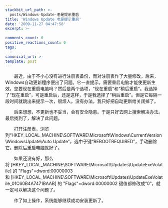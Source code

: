 ```yaml
---
stackbit_url_path: >-
  posts/Windows-Update-老是提示重启
title: 'Windows Update 老是提示重启'
date: '2009-11-27 04:47:58'
excerpt: >-
  
comments_count: 0
positive_reactions_count: 0
tags: 
  - 
canonical_url: >-
template: post
---
```

<div style="text-indent: 2em;"><p>最近，由于不小心没有进行注册表备份，而对注册表作了大量修改，后来，Windows自动更新程序便出了问题。它一直提示，需要重启电脑才能使更新生效，您要现在重启电脑吗？然后是两个选项，“现在重启”和“稍后重启”。我选择了“现在重启”，可是重启后，还是这样，于是我选择了“稍后重启”。但是它每隔一段时间就跳出来提示一次，很烦人。没有办法，我只好把自动更新给关闭掉了。</p><p>后来想想，不更新也不妥当，会有安全隐患。于是只好去网上搜索解决办法。最后找到了，解决了此问题。</p><p>打开注册表，浏览到“HKEY_LOCAL_MACHINE\SOFTWARE\Microsoft\Windows\CurrentVersion\WindowsUpdate\Auto Update”，选中子键“REBOOTREQUIRED”，手动删除它。删除后重启电脑就好了。</p><p>如果还没有好，那么将&nbsp;[HKEY_LOCAL_MACHINE\SOFTWARE\Microsoft\Updates\UpdateExeVolatile] 的&nbsp;"Flags"=dword:00000003 和&nbsp;[HKEY_LOCAL_MACHINE\SOFTWARE\Microsoft\Updates\UpdateExeVolatile_01C60B4A7471BAAB] 的&nbsp;"Flags"=dword:00000002 键值都修改成“0”，就一定可以解决这个问题了。</p><p>作了如上操作，系统能够继续成功安装更新了。<img alt="" src="http://www.zizhujy.com/blog/image.axd?picture=image_397.png"></p></div>